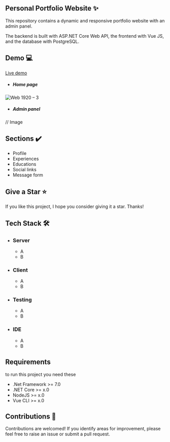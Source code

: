 <h2> Personal Portfolio Website ✨ </h2>
<p>This repository contains a dynamic and responsive portfolio website with an admin panel.</p>
<p>The backend is built with ASP.NET Core Web API, the frontend with Vue JS, and the database with PostgreSQL.</p>

<h2>Demo 💻 </h2>

[Live demo](http://www.sara-rasoulian.ir/)

- <h5>Home page</h5>

![Web 1920 – 3](https://github.com/SaraRasoulian/DotNet-Vue-Portfolio-Website/assets/51083712/41c4eae0-bd97-4174-8e17-20cd7fa34bba)

- <h5>Admin panel</h5>

// Image

<h2>Sections ✔️</h2>

* Profile
* Experiences
* Educations
* Social links
* Message form


<h2>Give a Star ⭐ </h2>
<p>If you like this project, I hope you consider giving it a star. Thanks!</p>


<h2>Tech Stack 🛠️ </h2>

- ### Server
  - A
  - B
- ### Client
  - A
  - B
- ### Testing
  - A
  - B
- ### IDE
  - A
  - B


  
<h2>Requirements </h2>
<p>to run this project you need these</p>

- .Net Framework >= 7.0
- .NET Core >= x.0
- NodeJS >= x.0
- Vue CLI >= x.0

<h2>Contributions 🤝</h2>
<p>Contributions are welcomed! If you identify areas for improvement, please feel free to raise an issue or submit a pull request.</p>

